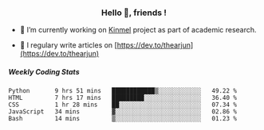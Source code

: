 <h3 align="center">Hello 👋, friends !</h3>

- 🔭 I’m currently working on [Kinmel](https://github.com/thearjun/kinmel) project as part of academic research.

- 📝 I regulary write articles on [https://dev.to/thearjun](https://dev.to/thearjun)


##### Weekly Coding Stats
<!--START_SECTION:waka-->
```text
Python       9 hrs 51 mins   ████████████▒░░░░░░░░░░░░   49.22 % 
HTML         7 hrs 17 mins   █████████░░░░░░░░░░░░░░░░   36.40 % 
CSS          1 hr 28 mins    ██░░░░░░░░░░░░░░░░░░░░░░░   07.34 % 
JavaScript   34 mins         ▓░░░░░░░░░░░░░░░░░░░░░░░░   02.86 % 
Bash         14 mins         ▒░░░░░░░░░░░░░░░░░░░░░░░░   01.23 % 
```
<!--END_SECTION:waka-->
